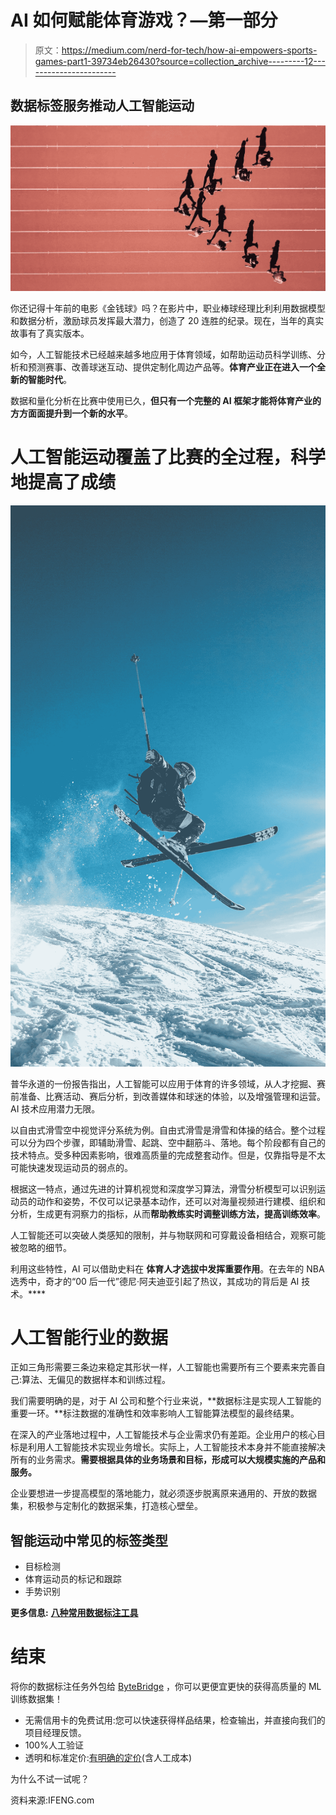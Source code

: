 # AI 如何赋能体育游戏？—第一部分

> 原文：<https://medium.com/nerd-for-tech/how-ai-empowers-sports-games-part1-39734eb26430?source=collection_archive---------12----------------------->

## 数据标签服务推动人工智能运动

![](img/6e0a373d56e3530cd71479f6cf967c5a.png)

你还记得十年前的电影《金钱球》吗？在影片中，职业棒球经理比利利用数据模型和数据分析，激励球员发挥最大潜力，创造了 20 连胜的纪录。现在，当年的真实故事有了真实版本。

如今，人工智能技术已经越来越多地应用于体育领域，如帮助运动员科学训练、分析和预测赛事、改善球迷互动、提供定制化周边产品等。**体育产业正在进入一个全新的智能时代**。

数据和量化分析在比赛中使用已久，**但只有一个完整的 AI 框架才能将体育产业的方方面面提升到一个新的水平**。

# 人工智能运动覆盖了比赛的全过程，科学地提高了成绩

![](img/144d1e28d99869d7744fcea4a24bb78c.png)

普华永道的一份报告指出，人工智能可以应用于体育的许多领域，从人才挖掘、赛前准备、比赛活动、赛后分析，到改善媒体和球迷的体验，以及增强管理和运营。AI 技术应用潜力无限。

以自由式滑雪空中视觉评分系统为例。自由式滑雪是滑雪和体操的结合。整个过程可以分为四个步骤，即辅助滑雪、起跳、空中翻筋斗、落地。每个阶段都有自己的技术特点。受多种因素影响，很难高质量的完成整套动作。但是，仅靠指导是不太可能快速发现运动员的弱点的。

根据这一特点，通过先进的计算机视觉和深度学习算法，滑雪分析模型可以识别运动员的动作和姿势，不仅可以记录基本动作，还可以对海量视频进行建模、组织和分析，生成更有洞察力的指标，从而**帮助教练实时调整训练方法，提高训练效率**。

人工智能还可以突破人类感知的限制，并与物联网和可穿戴设备相结合，观察可能被忽略的细节。

利用这些特性，AI 可以借助史料在 **体育人才选拔中发挥重要作用**。在去年的 NBA 选秀中，奇才的“00 后一代”德尼·阿夫迪亚引起了热议，其成功的背后是 AI 技术。****

# 人工智能行业的数据

正如三角形需要三条边来稳定其形状一样，人工智能也需要所有三个要素来完善自己:算法、无偏见的数据样本和训练过程。

我们需要明确的是，对于 AI 公司和整个行业来说，**数据标注是实现人工智能的重要一环。**标注数据的准确性和效率影响人工智能算法模型的最终结果。

在深入的产业落地过程中，人工智能技术与企业需求仍有差距。企业用户的核心目标是利用人工智能技术实现业务增长。实际上，人工智能技术本身并不能直接解决所有的业务需求。**需要根据具体的业务场景和目标，形成可以大规模实施的产品和服务。**

企业要想进一步提高模型的落地能力，就必须逐步脱离原来通用的、开放的数据集，积极参与定制化的数据采集，打造核心壁垒。

## 智能运动中常见的标签类型

*   目标检测
*   体育运动员的标记和跟踪
*   手势识别

**更多信息:** [**八种常用数据标注工具**](https://tinyurl.com/u7u4me)

# 结束

将你的数据标注任务外包给 [ByteBridge](https://tinyurl.com/yf933d88) ，你可以更便宜更快的获得高质量的 ML 训练数据集！

*   无需信用卡的免费试用:您可以快速获得样品结果，检查输出，并直接向我们的项目经理反馈。
*   100%人工验证
*   透明和标准定价:[有明确的定价](https://www.bytebridge.io/#/?module=price)(含人工成本)

为什么不试一试呢？

资料来源:IFENG.com